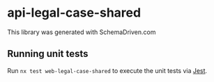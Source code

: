 
# api-legal-case-shared

This library was generated with SchemaDriven.com

## Running unit tests

Run `nx test web-legal-case-shared` to execute the unit tests via [Jest](https://jestjs.io).

